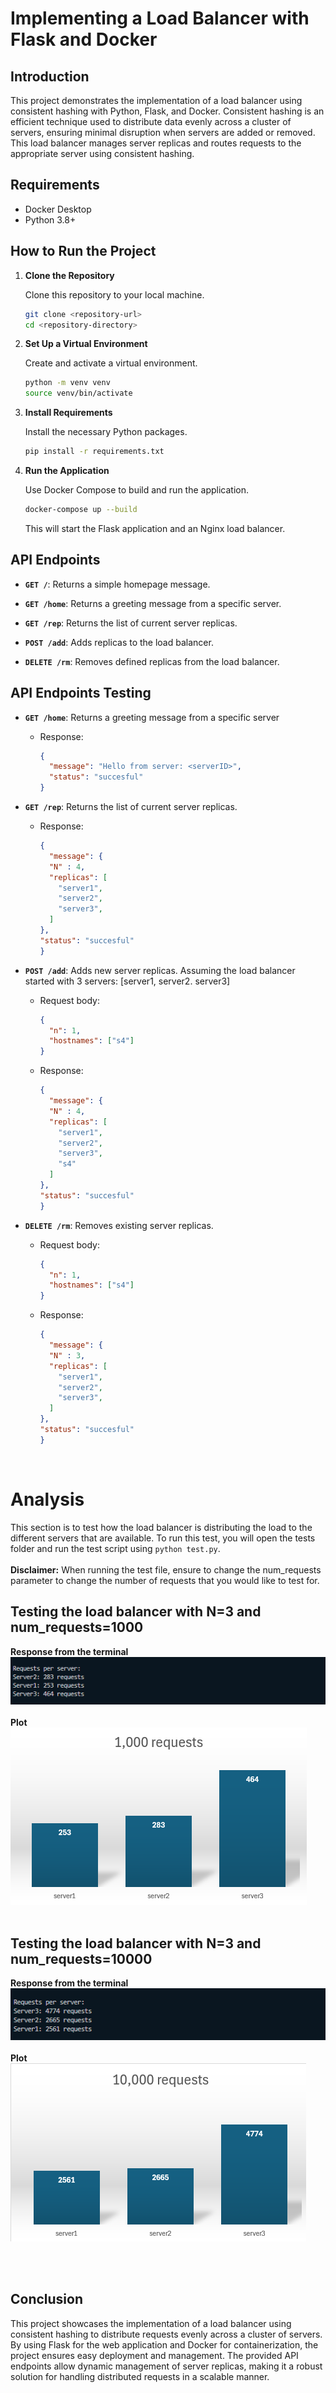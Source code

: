 # Implementing a Load Balancer with Flask and Docker

## Introduction

This project demonstrates the implementation of a load balancer using consistent hashing with Python, Flask, and Docker. Consistent hashing is an efficient technique used to distribute data evenly across a cluster of servers, ensuring minimal disruption when servers are added or removed. This load balancer manages server replicas and routes requests to the appropriate server using consistent hashing.

## Requirements

- Docker Desktop
- Python 3.8+

## How to Run the Project

1. **Clone the Repository**

   Clone this repository to your local machine.

   ```sh
   git clone <repository-url>
   cd <repository-directory>
   ```

2. **Set Up a Virtual Environment**

   Create and activate a virtual environment.

   ```sh
   python -m venv venv
   source venv/bin/activate 
   ```

3. **Install Requirements**

   Install the necessary Python packages.

   ```sh
   pip install -r requirements.txt
   ```

4. **Run the Application**

   Use Docker Compose to build and run the application.

   ```sh
   docker-compose up --build
   ```

   This will start the Flask application and an Nginx load balancer.

## API Endpoints

- **`GET /`**: Returns a simple homepage message.

- **`GET /home`**: Returns a greeting message from a specific server.

- **`GET /rep`**: Returns the list of current server replicas.

- **`POST /add`**: Adds replicas to the load balancer.

- **`DELETE /rm`**: Removes defined replicas from the load balancer.

## API Endpoints Testing
- **`GET /home`**: Returns a greeting message from a specific server
  - Response:
    ```json
    {
      "message": "Hello from server: <serverID>",
      "status": "succesful"
    }
    ```

- **`GET /rep`**: Returns the list of current server replicas.
  - Response:
    ```json
    {
      "message": {
      "N" : 4,
      "replicas": [
        "server1",
        "server2",
        "server3",
      ]
    },
    "status": "succesful"
    }
    ```

- **`POST /add`**: Adds new server replicas. Assuming the load balancer started with 3 servers: [server1, server2. server3]
  - Request body:
    ```json
    {
      "n": 1,
      "hostnames": ["s4"]
    }
    ```
  - Response:
    ```json
    {
      "message": {
      "N" : 4,
      "replicas": [
        "server1",
        "server2",
        "server3",
        "s4"
      ]
    },
    "status": "succesful"
    }
    ```

- **`DELETE /rm`**: Removes existing server replicas.
  - Request body:
    ```json
    {
      "n": 1,
      "hostnames": ["s4"]
    }
    ```
  - Response:
    ```json
    {
      "message": {
      "N" : 3,
      "replicas": [
        "server1",
        "server2",
        "server3",
      ]
    },
    "status": "succesful"
    }


<br>

# Analysis
This section is to test how the load balancer is distributing the load to the different servers that are available. To run this test, you will open the tests folder and run the test script using
`python test.py`. <br><br>
**Disclaimer:** When running the test file, ensure to change the num_requests parameter to change the number of requests that you would like to test for.

## Testing the load balancer with N=3 and num_requests=1000
**Response from the terminal**
![alt text](images/terminal_1k.png) <br><br>
**Plot**<br>
![alt text](images/1k_reqs.png)
<br><br>

## Testing the load balancer with N=3 and num_requests=10000
**Response from the terminal**
![alt text](images/terminal_10k.png) <br><br>
**Plot**<br>
![alt text](images/10k_reqs.png)


<br><br>

## Conclusion

This project showcases the implementation of a load balancer using consistent hashing to distribute requests evenly across a cluster of servers. By using Flask for the web application and Docker for containerization, the project ensures easy deployment and management. The provided API endpoints allow dynamic management of server replicas, making it a robust solution for handling distributed requests in a scalable manner.